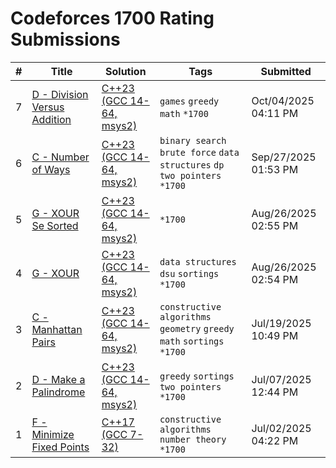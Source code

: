 # Codeforces 1700 Rating Submissions

| # | Title | Solution | Tags | Submitted |
|:-:|-------|----------|------|-----------|
| 7 | [D - Division Versus Addition](https://codeforces.com/contest/2152/problem/D) | [C++23 (GCC 14-64, msys2)](https://codeforces.com/contest/2152/submission/341830944) | `games` `greedy` `math` `*1700` | Oct/04/2025 04:11 PM |
| 6 | [C - Number of Ways](https://codeforces.com/contest/466/problem/C) | [C++23 (GCC 14-64, msys2)](https://codeforces.com/contest/466/submission/340718964) | `binary search` `brute force` `data structures` `dp` `two pointers` `*1700` | Sep/27/2025 01:53 PM |
| 5 | [G - XOUR Se Sorted](https://codeforces.com/contest/630676/problem/G) | [C++23 (GCC 14-64, msys2)](https://codeforces.com/contest/630676/submission/335577959) | `*1700` | Aug/26/2025 02:55 PM |
| 4 | [G - XOUR](https://codeforces.com/contest/1971/problem/G) | [C++23 (GCC 14-64, msys2)](https://codeforces.com/contest/1971/submission/335577816) | `data structures` `dsu` `sortings` `*1700` | Aug/26/2025 02:54 PM |
| 3 | [C - Manhattan Pairs](https://codeforces.com/contest/2122/problem/C) | [C++23 (GCC 14-64, msys2)](https://codeforces.com/contest/2122/submission/329881040) | `constructive algorithms` `geometry` `greedy` `math` `sortings` `*1700` | Jul/19/2025 10:49 PM |
| 2 | [D - Make a Palindrome](https://codeforces.com/contest/2124/problem/D) | [C++23 (GCC 14-64, msys2)](https://codeforces.com/contest/2124/submission/327885745) | `greedy` `sortings` `two pointers` `*1700` | Jul/07/2025 12:44 PM |
| 1 | [F - Minimize Fixed Points](https://codeforces.com/contest/2123/problem/F) | [C++17 (GCC 7-32)](https://codeforces.com/contest/2123/submission/327070263) | `constructive algorithms` `number theory` `*1700` | Jul/02/2025 04:22 PM |